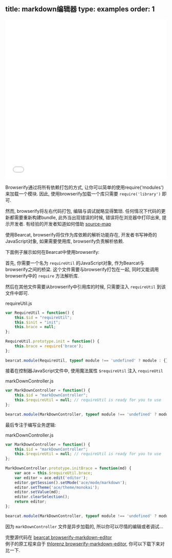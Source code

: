 title: markdown编辑器
type: examples
order: 1
---

<iframe width="100%" height="500" src="bearcat-examples/browserify-markdown-editor/index.html" allowfullscreen="allowfullscreen" frameborder="0"></iframe> 

Browserify通过将所有依赖打包的方式, 让你可以简单的使用require('modules')来加载一个模块. 因此, 使用browserify加载一个库只需要 `require('library')` 即可. 

然而, browserify将左右代码打包, 编辑与调试就略显得繁琐. 任何情况下代码的更新都需要重新构建bundle, 此外当出现错误的时候, 错误将在浏览器中打印出来, 提示开发者. 有经验的开发者知道如何借助 [source-map](http://thlorenz.com/blog/browserify-sourcemaps)

使用Bearcat, browserify将仅作为库依赖的解析功能存在, 开发者书写神奇的JavaScript对象, 如果需要使用库, browserify负责解析依赖.

下面例子展示如何在Bearcat中使用browserify:

首先, 你需要一个名为 `requireUtil` 的JavaScript对象, 作为Bearcat与browserify之间的桥梁. 这个文件需要与browserify打包在一起, 同时又能调用browserify中的 `require` 方法解析库.

然后在其他文件需要从browserify中引用库的时候, 只需要注入 `requireUtil` 到该文件中即可.

requireUtil.js

```js
var RequireUtil = function() {
    this.$id = "requireUtil";
    this.$init = "init";
    this.brace = null;
};
  
RequireUtil.prototype.init = function() {
    this.brace = require('brace');
};
  
bearcat.module(RequireUtil, typeof module !== 'undefined' ? module : {});
```

接着在控制器JavaScript文件中,  使用魔法属性 `$requireUtil` 注入 `requireUtil` 

markDownController.js

```js
var MarkDownController = function() {
    this.$id = "markDownController";
    this.$requireUtil = null; // requireUtil is ready for you to use
};
  
bearcat.module(MarkDownController, typeof module !== 'undefined' ? module : {});
```

最后专注于编写业务逻辑: 

markDownController.js

```js
var MarkDownController = function() {
    this.$id = "markDownController";
    this.$requireUtil = null; // requireUtil is ready for you to use
};
  
MarkDownController.prototype.initBrace = function(md) {
    var ace = this.$requireUtil.brace;
    var editor = ace.edit('editor');
    editor.getSession().setMode('ace/mode/markdown');
    editor.setTheme('ace/theme/monokai');
    editor.setValue(md);
    editor.clearSelection();
    return editor;
};
  
bearcat.module(MarkDownController, typeof module !== 'undefined' ? module : {});
```

因为 `markDownController` 文件是异步加载的, 所以你可以尽情的编辑或者调试...   

完整源代码在 [bearcat browserify-markdown-editor](https://github.com/bearcatjs/bearcat-examples/tree/master/browserify-markdown-editor)  
例子的原工程来自于 [thlorenz browserify-markdown-editor](https://github.com/thlorenz/browserify-markdown-editor), 你可以下载下来对比一下.